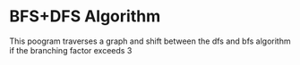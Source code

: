 # BFS+DFS Algorithm

This poogram traverses a graph and shift between the dfs and bfs algorithm if the branching factor exceeds 3
